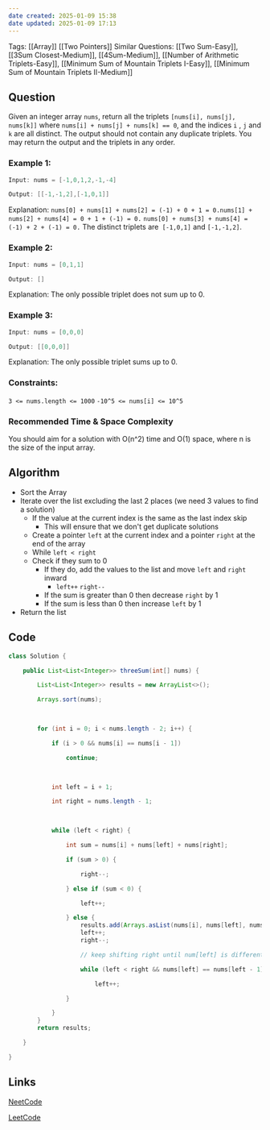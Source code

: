 ```yaml
---
date created: 2025-01-09 15:38
date updated: 2025-01-09 17:13
---
```


Tags: [[Array]] [[Two Pointers]]
Similar Questions: [[Two Sum-Easy]], [[3Sum Closest-Medium]], [[4Sum-Medium]], [[Number of Arithmetic Triplets-Easy]], [[Minimum Sum of Mountain Triplets I-Easy]], [[Minimum Sum of Mountain Triplets II-Medium]]

## Question

Given an integer array `nums`, return all the triplets `[nums[i], nums[j], nums[k]]` where `nums[i] + nums[j] + nums[k] == 0`, and the indices `i` , `j` and `k` are all distinct.
The output should not contain any duplicate triplets. You may return the output and the triplets in any order.

### Example 1:

```java
Input: nums = [-1,0,1,2,-1,-4]

Output: [[-1,-1,2],[-1,0,1]]

```

Explanation:
`nums[0] + nums[1] + nums[2] = (-1) + 0 + 1 = 0.nums[1] + nums[2] + nums[4] = 0 + 1 + (-1) = 0.`
`nums[0] + nums[3] + nums[4] = (-1) + 2 + (-1) = 0.`
The distinct triplets are`  [-1,0,1] ` and `[-1,-1,2]`.

### Example 2:

```java
Input: nums = [0,1,1]

Output: []

```

Explanation: The only possible triplet does not sum up to 0.

### Example 3:

```java
Input: nums = [0,0,0]

Output: [[0,0,0]]

```

Explanation: The only possible triplet sums up to 0.

### Constraints:

`3 <= nums.length <= 1000`
`-10^5 <= nums[i] <= 10^5`

### Recommended Time & Space Complexity

You should aim for a solution with O(n^2) time and O(1) space, where n is the size of the input array.

## Algorithm

- Sort the Array
- Iterate over the list excluding the last 2 places (we need 3 values to find a solution)
  - If the value at the current index is the same as the last index skip
    - This will ensure that we don't get duplicate solutions
  - Create a pointer `left` at the current index and a pointer `right` at the end of the array
  - While `left < right`
  - Check if they sum to 0
    - If they do, add the values to the list and move `left` and `right` inward
      - `left++` `right--`
    - If the sum is greater than 0 then decrease `right` by 1
    - If the sum is less than 0 then increase `left` by 1
- Return the list

## Code

```java
class Solution {

    public List<List<Integer>> threeSum(int[] nums) {

        List<List<Integer>> results = new ArrayList<>();

        Arrays.sort(nums);

  

        for (int i = 0; i < nums.length - 2; i++) {

            if (i > 0 && nums[i] == nums[i - 1])

                continue;

  

            int left = i + 1;

            int right = nums.length - 1;

  

            while (left < right) {

                int sum = nums[i] + nums[left] + nums[right];

                if (sum > 0) {

                    right--;

                } else if (sum < 0) {

                    left++;

                } else {
                    results.add(Arrays.asList(nums[i], nums[left], nums[right]));
                    left++;
                    right--;

                    // keep shifting right until num[left] is different from before

                    while (left < right && nums[left] == nums[left - 1])

                        left++;

                }

            }
        }
        return results;

    }

}
```

## Links

[NeetCode](https://neetcode.io/problems/three-integer-sum)

[LeetCode](https://leetcode.com/problems/3sum/)
